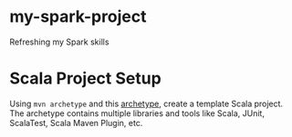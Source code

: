 # my-spark-project
Refreshing my Spark skills

# Scala Project Setup
Using `mvn archetype` and this [archetype](https://mvnrepository.com/artifact/net.alchim31.maven/scala-archetype-simple), 
create a template Scala project. The archetype contains multiple libraries and tools like Scala, JUnit, ScalaTest, 
Scala Maven Plugin, etc.
